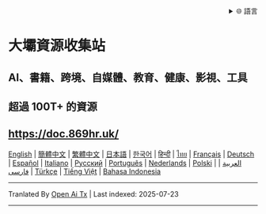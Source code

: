 <div align="right">
  <details>
    <summary >🌐 語言</summary>
    <div>
      <div align="center">
        <a href="https://openaitx.github.io/view.html?user=mswnlz&project=mswnlz.github.io&lang=en">English</a>
        | <a href="https://openaitx.github.io/view.html?user=mswnlz&project=mswnlz.github.io&lang=zh-CN">簡體中文</a>
        | <a href="https://openaitx.github.io/view.html?user=mswnlz&project=mswnlz.github.io&lang=zh-TW">繁體中文</a>
        | <a href="https://openaitx.github.io/view.html?user=mswnlz&project=mswnlz.github.io&lang=ja">日本語</a>
        | <a href="https://openaitx.github.io/view.html?user=mswnlz&project=mswnlz.github.io&lang=ko">한국어</a>
        | <a href="https://openaitx.github.io/view.html?user=mswnlz&project=mswnlz.github.io&lang=hi">हिन्दी</a>
        | <a href="https://openaitx.github.io/view.html?user=mswnlz&project=mswnlz.github.io&lang=th">ไทย</a>
        | <a href="https://openaitx.github.io/view.html?user=mswnlz&project=mswnlz.github.io&lang=fr">Français</a>
        | <a href="https://openaitx.github.io/view.html?user=mswnlz&project=mswnlz.github.io&lang=de">Deutsch</a>
        | <a href="https://openaitx.github.io/view.html?user=mswnlz&project=mswnlz.github.io&lang=es">Español</a>
        | <a href="https://openaitx.github.io/view.html?user=mswnlz&project=mswnlz.github.io&lang=it">Italiano</a>
        | <a href="https://openaitx.github.io/view.html?user=mswnlz&project=mswnlz.github.io&lang=ru">Русский</a>
        | <a href="https://openaitx.github.io/view.html?user=mswnlz&project=mswnlz.github.io&lang=pt">Português</a>
        | <a href="https://openaitx.github.io/view.html?user=mswnlz&project=mswnlz.github.io&lang=nl">Nederlands</a>
        | <a href="https://openaitx.github.io/view.html?user=mswnlz&project=mswnlz.github.io&lang=pl">Polski</a>
        | <a href="https://openaitx.github.io/view.html?user=mswnlz&project=mswnlz.github.io&lang=ar">العربية</a>
        | <a href="https://openaitx.github.io/view.html?user=mswnlz&project=mswnlz.github.io&lang=fa">فارسی</a>
        | <a href="https://openaitx.github.io/view.html?user=mswnlz&project=mswnlz.github.io&lang=tr">Türkçe</a>
        | <a href="https://openaitx.github.io/view.html?user=mswnlz&project=mswnlz.github.io&lang=vi">Tiếng Việt</a>
        | <a href="https://openaitx.github.io/view.html?user=mswnlz&project=mswnlz.github.io&lang=id">Bahasa Indonesia</a>
      </div>
    </div>
  </details>
</div>

# 大壩資源收集站
## AI、書籍、跨境、自媒體、教育、健康、影視、工具
## 超過 100T+ 的資源

## https://doc.869hr.uk/

[English](https://openaitx.github.io/#/view?user=mswnlz&project=mswnlz.github.io&lang=en) | [簡體中文](https://openaitx.github.io/#/view?user=mswnlz&project=mswnlz.github.io&lang=zh-CN) | [繁體中文](https://openaitx.github.io/#/view?user=mswnlz&project=mswnlz.github.io&lang=zh-TW) | [日本語](https://openaitx.github.io/#/view?user=mswnlz&project=mswnlz.github.io&lang=ja) | [한국어](https://openaitx.github.io/#/view?user=mswnlz&project=mswnlz.github.io&lang=ko) | [हिन्दी](https://openaitx.github.io/#/view?user=mswnlz&project=mswnlz.github.io&lang=hi) | [ไทย](https://openaitx.github.io/#/view?user=mswnlz&project=mswnlz.github.io&lang=th) | [Français](https://openaitx.github.io/#/view?user=mswnlz&project=mswnlz.github.io&lang=fr) | [Deutsch](https://openaitx.github.io/#/view?user=mswnlz&project=mswnlz.github.io&lang=de) | [Español](https://openaitx.github.io/#/view?user=mswnlz&project=mswnlz.github.io&lang=es) | [Italiano](https://openaitx.github.io/#/view?user=mswnlz&project=mswnlz.github.io&lang=it) | [Русский](https://openaitx.github.io/#/view?user=mswnlz&project=mswnlz.github.io&lang=ru) | [Português](https://openaitx.github.io/#/view?user=mswnlz&project=mswnlz.github.io&lang=pt) | [Nederlands](https://openaitx.github.io/#/view?user=mswnlz&project=mswnlz.github.io&lang=nl) | [Polski](https://openaitx.github.io/#/view?user=mswnlz&project=mswnlz.github.io&lang=pl) | [العربية](https://openaitx.github.io/#/view?user=mswnlz&project=mswnlz.github.io&lang=ar) | [فارسی](https://openaitx.github.io/#/view?user=mswnlz&project=mswnlz.github.io&lang=fa) | [Türkçe](https://openaitx.github.io/#/view?user=mswnlz&project=mswnlz.github.io&lang=tr) | [Tiếng Việt](https://openaitx.github.io/#/view?user=mswnlz&project=mswnlz.github.io&lang=vi) | [Bahasa Indonesia](https://openaitx.github.io/#/view?user=mswnlz&project=mswnlz.github.io&lang=id)


<!-- 最後更新時間：2025-07-11 -->




---

Tranlated By [Open Ai Tx](https://github.com/OpenAiTx/OpenAiTx) | Last indexed: 2025-07-23

---